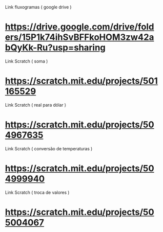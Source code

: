 Link fluxogramas ( google drive )
# https://drive.google.com/drive/folders/15P1k74ihSvBFFkoHOM3zw42abQyKk-Ru?usp=sharing

Link Scratch ( soma )
# https://scratch.mit.edu/projects/501165529

Link Scratch ( real para dólar )
# https://scratch.mit.edu/projects/504967635

Link Scratch ( conversão de temperaturas )
# https://scratch.mit.edu/projects/504999940

Link Scratch ( troca de valores )
# https://scratch.mit.edu/projects/505004067
